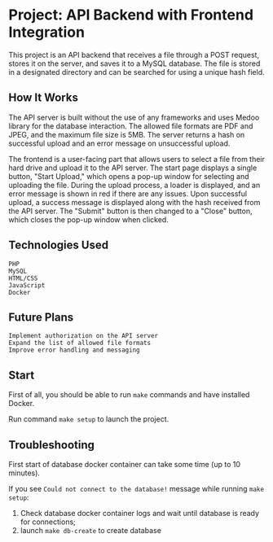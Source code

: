 # Project: API Backend with Frontend Integration

This project is an API backend that receives a file through a POST request, stores it on the server, and saves it to
a MySQL database. The file is stored in a designated directory and can be searched for using a unique hash field.
## How It Works

The API server is built without the use of any frameworks and uses Medoo library for the database interaction.
The allowed file formats are PDF and JPEG, and the maximum file size is 5MB. The server returns a hash on successful
upload and an error message on unsuccessful upload.

The frontend is a user-facing part that allows users to select a file from their hard drive and upload it to the API
server. The start page displays a single button, "Start Upload," which opens a pop-up window for selecting and 
uploading the file. During the upload process, a loader is displayed, and an error message is shown in red if there are
any issues. Upon successful upload, a success message is displayed along with the hash received from the API server. 
The "Submit" button is then changed to a "Close" button, which closes the pop-up window when clicked.
## Technologies Used

    PHP
    MySQL
    HTML/CSS
    JavaScript
    Docker

## Future Plans

    Implement authorization on the API server
    Expand the list of allowed file formats
    Improve error handling and messaging

## Start

First of all, you should be able to run `make` commands and have installed Docker.

Run command `make setup` to launch the project.

## Troubleshooting
First start of database docker container can take some time (up to 10 minutes).

If you see `Could not connect to the database!` message while running `make setup`:
1. Check database docker container logs and wait until database is ready for connections;
2. launch `make db-create` to create database